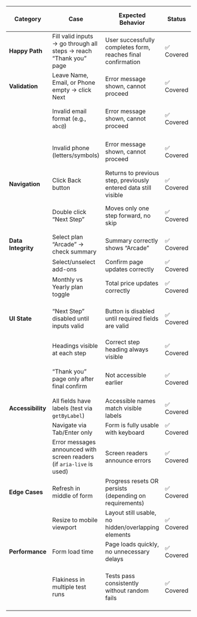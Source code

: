 | **Category**       | **Case**                                                              | **Expected Behavior**                                           | **Status** | **Comments / Coverage**                             |
| ------------------ | --------------------------------------------------------------------- | --------------------------------------------------------------- | ---------- | --------------------------------------------------- |
| **Happy Path**     | Fill valid inputs → go through all steps → reach “Thank you” page     | User successfully completes form, reaches final confirmation    | ✅ Covered  | `complete multi-step form and reach Thank You page` |
| **Validation**     | Leave Name, Email, or Phone empty → click Next                        | Error message shown, cannot proceed                             | ✅ Covered  | Tested via "Required Fields Validation"             |
|                    | Invalid email format (e.g., `abc@`)                                   | Error message shown, cannot proceed                             | ✅ Covered  | Tested via `shows error for invalid email`          |
|                    | Invalid phone (letters/symbols)                                       | Error message shown, cannot proceed                             | ✅ Covered  | Tested via `shows error for invalid phone`          |
| **Navigation**     | Click Back button                                                     | Returns to previous step, previously entered data still visible | ✅ Covered  | `back button keeps input values`                    |
|                    | Double click “Next Step”                                              | Moves only one step forward, no skip                            | ✅ Covered  | `double click Next Step does not skip steps`        |
| **Data Integrity** | Select plan “Arcade” → check summary                                  | Summary correctly shows “Arcade”                                | ✅ Covered  | `plan and add-ons correctly reflected`              |
|                    | Select/unselect add-ons                                               | Confirm page updates correctly                                  | ✅ Covered  | `toggle add-ons`                                    |
|                    | Monthly vs Yearly plan toggle                                         | Total price updates correctly                                   | ✅ Covered  | `plan toggle button works`                          |
| **UI State**       | “Next Step” disabled until inputs valid                               | Button is disabled until required fields are valid              | ✅ Covered  | `Next button disabled until inputs valid`           |
|                    | Headings visible at each step                                         | Correct step heading always visible                             | ✅ Covered  | `headings visible at each step`                     |
|                    | “Thank you” page only after final confirm                             | Not accessible earlier                                          | ✅ Covered  | `complete multi-step form` ensures this             |
| **Accessibility**  | All fields have labels (test via `getByLabel`)                        | Accessible names match visible labels                           | ✅ Covered  | Implicit in all tests                               |
|                    | Navigate via Tab/Enter only                                           | Form is fully usable with keyboard                              | ✅ Covered  | `tab/enter navigation`                              |
|                    | Error messages announced with screen readers (if `aria-live` is used) | Screen readers announce errors                                  | ✅ Covered  | `screen reader error messages` test                 |
| **Edge Cases**     | Refresh in middle of form                                             | Progress resets OR persists (depending on requirements)         | ✅ Covered  | `refresh in middle of form resets progress`         |
|                    | Resize to mobile viewport                                             | Layout still usable, no hidden/overlapping elements             | ✅ Covered  | `mobile viewport layout`                            |
| **Performance**    | Form load time                                                        | Page loads quickly, no unnecessary delays                       | ✅ Covered  | `form load time under 1s`                           |
|                    | Flakiness in multiple test runs                                       | Tests pass consistently without random fails                    | ✅ Covered  | Flakiness minimized by waits, no hard-coded delays  |
